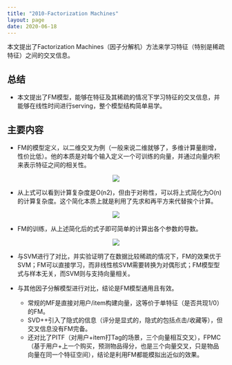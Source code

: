 ```yaml
---
title: "2010-Factorization Machines"
layout: page
date: 2020-06-18
---
```


本文提出了Factorization Machines（因子分解机）方法来学习特征（特别是稀疏特征）之间的交叉信息。


## 总结

- 本文提出了FM模型，能够在特征及其稀疏的情况下学习特征的交叉信息，并能够在线性时间进行serving，整个模型结构简单易学。

## 主要内容

- FM的模型定义，以二维交叉为例（一般来说二维就够了，多维计算量剧增，性价比低）。他的本质是对每个输入定义一个可训练的向量，并通过向量内积来表示特征之间的相关性。
<div style="text-align: center"><img src="/wiki/attach/images/FM-01.png" style="max-width:500px"></div>

- 从上式可以看到计算复杂度是O(n2)，但由于对称性，可以将上式简化为O(n)的计算复杂度。这个简化本质上就是利用了先求和再平方来代替挨个计算。
<div style="text-align: center"><img src="/wiki/attach/images/FM-02.png" style="max-width:500px"></div>

- FM的训练，从上述简化后的式子即可简单的计算出各个参数的导数。
<div style="text-align: center"><img src="/wiki/attach/images/FM-03.png" style="max-width:400px"></div>

- 与SVM进行了对比，并实验证明了在数据比较稀疏的情况下，FM的效果优于SVM；FM可以直接学习，而非线性核SVM需要转换为对偶形式；FM模型型式与样本无关，而SVM则与支持向量相关。

- 与其他因子分解模型进行对比，结论是FM模型通用且有效。
    - 常规的MF是直接对用户/item构建向量，这等价于单特征（是否共现1/0）的FM。
    - SVD++引入了隐式的信息（评分是显式的，隐式的包括点击/收藏等），但交叉信息没有FM完备。
    - 还对比了PITF（对用户+item打Tag的场景，三个向量相互交叉），FPMC（基于用户+上一个购买，预测物品得分，也是三个向量交叉，只是物品向量在同一个特征空间），结论是利用FM都能模拟出近似的效果。
    
